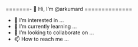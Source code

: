 =======- 👋 Hi, I’m @arkumard ==============
- 👀 I’m interested in ...
- 🌱 I’m currently learning ...
- 💞️ I’m looking to collaborate on ...
- 📫 How to reach me ...

<!---
arkumard/arkumard is a ✨ special ✨ repository because its `README.md` (this file) appears on your GitHub profile.
You can click the Preview link to take a look at your changes.
--->
